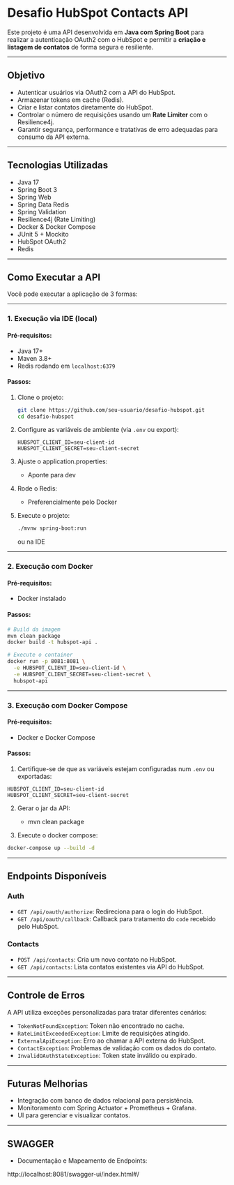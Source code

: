 # Desafio HubSpot Contacts API

Este projeto é uma API desenvolvida em **Java com Spring Boot** para realizar a autenticação OAuth2 com o HubSpot e permitir a **criação e listagem de contatos** de forma segura e resiliente.

---

## Objetivo

- Autenticar usuários via OAuth2 com a API do HubSpot.
- Armazenar tokens em cache (Redis).
- Criar e listar contatos diretamente do HubSpot.
- Controlar o número de requisições usando um **Rate Limiter** com o Resilience4j.
- Garantir segurança, performance e tratativas de erro adequadas para consumo da API externa.

---

## Tecnologias Utilizadas

- Java 17
- Spring Boot 3
- Spring Web
- Spring Data Redis
- Spring Validation
- Resilience4j (Rate Limiting)
- Docker & Docker Compose
- JUnit 5 + Mockito
- HubSpot OAuth2
- Redis

---

## Como Executar a API

Você pode executar a aplicação de 3 formas:

---

### 1. Execução via IDE (local)

#### Pré-requisitos:
- Java 17+
- Maven 3.8+
- Redis rodando em `localhost:6379`

#### Passos:
1. Clone o projeto:
   ```bash
   git clone https://github.com/seu-usuario/desafio-hubspot.git
   cd desafio-hubspot
   ```

2. Configure as variáveis de ambiente (via `.env` ou export):
   ```env
   HUBSPOT_CLIENT_ID=seu-client-id
   HUBSPOT_CLIENT_SECRET=seu-client-secret
   ```

3. Ajuste o application.properties:
   - Aponte para dev

4. Rode o Redis:
   - Preferencialmente pelo Docker

5. Execute o projeto:
   ```bash
   ./mvnw spring-boot:run
   ```
   ou na IDE

---

### 2. Execução com Docker

#### Pré-requisitos:
- Docker instalado

#### Passos:

```bash
# Build da imagem
mvn clean package
docker build -t hubspot-api .

# Execute o container
docker run -p 8081:8081 \
  -e HUBSPOT_CLIENT_ID=seu-client-id \
  -e HUBSPOT_CLIENT_SECRET=seu-client-secret \
  hubspot-api
```

---

### 3. Execução com Docker Compose

#### Pré-requisitos:
- Docker e Docker Compose

#### Passos:

1. Certifique-se de que as variáveis estejam configuradas num `.env` ou exportadas:

```env
HUBSPOT_CLIENT_ID=seu-client-id
HUBSPOT_CLIENT_SECRET=seu-client-secret
```

2. Gerar o jar da API:
   - mvn clean package

3. Execute o docker compose:
```bash
docker-compose up --build -d
```

---

## Endpoints Disponíveis

### Auth
- `GET /api/oauth/authorize`: Redireciona para o login do HubSpot.
- `GET /api/oauth/callback`: Callback para tratamento do `code` recebido pelo HubSpot.

### Contacts
- `POST /api/contacts`: Cria um novo contato no HubSpot.
- `GET /api/contacts`: Lista contatos existentes via API do HubSpot.

---

## Controle de Erros

A API utiliza exceções personalizadas para tratar diferentes cenários:

- `TokenNotFoundException`: Token não encontrado no cache.
- `RateLimitExceededException`: Limite de requisições atingido.
- `ExternalApiException`: Erro ao chamar a API externa do HubSpot.
- `ContactException`: Problemas de validação com os dados do contato.
- `InvalidOAuthStateException`: Token state inválido ou expirado.

---

## Futuras Melhorias
- Integração com banco de dados relacional para persistência.
- Monitoramento com Spring Actuator + Prometheus + Grafana.
- UI para gerenciar e visualizar contatos.

---
## SWAGGER
- Documentação e Mapeamento de Endpoints:

http://localhost:8081/swagger-ui/index.html#/



